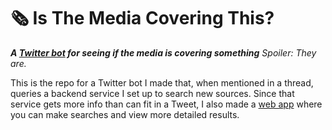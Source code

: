 # 🗞 Is The Media Covering This?
***A [Twitter bot](https://twitter.com/aretheycovering) for seeing if the media is covering something*** *Spoiler: They are.*

This is the repo for a Twitter bot I made that, when mentioned in a thread, queries a backend service I set up to search new sources.
Since that service gets more info than can fit in a Tweet, I also made a [web app](https://github.com/jasonflorentino/is-the-media-covering-this-webapp)
where you can make searches and view more detailed results.

